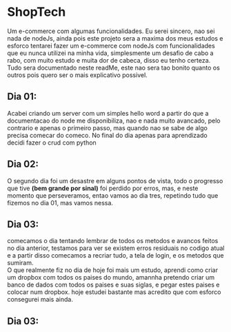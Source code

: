 # ShopTech
 Um e-commerce com algumas funcionalidades.
 Eu serei sincero, nao sei nada de nodeJs, ainda
 pois este projeto sera a maxima dos meus estudos e esforco
 tentarei fazer um e-commerce com nodeJs com funcionalidades que eu nunca utilizei na minha vida, 
 simplesmente um desafio de cabo a rabo, com muito estudo e muita dor de cabeca, disso eu tenho certeza.
Tudo sera documentado neste readMe, este nao sera tao bonito quanto os outros pois quero ser o mais explicativo possivel.

<h2>Dia 01:</h2>
    Acabei criando um server com um simples hello word a partir do que a documentacao do node me
disponibiliza, nao e nada muito avancado, pelo contrario e apenas o primeiro passo, mas quando nao se sabe de algo precisa comecar do comeco.
No final do dia apenas para aprendizado decidi fazer o crud com python
<h2>Dia 02:</h2>
    O segundo dia foi um desastre em alguns pontos de vista, todo o progresso que tive <strong>(bem
    grande por sinal)</strong> foi perdido por erros, mas, e neste momento que perseveramos, entao vamos ao dia tres, repetindo tudo que fizemos no dia 01, mas vamos nessa.

<h2>Dia 03:</h2>
    comecamos o dia tentando lembrar de todos os metodos e avancos feitos no dia anterior, testamos para ver se existem erros residuais no codigo atual e a partir disso comecamos a recriar tudo, a tela de login, e os metodos que sumiram.<br>
    O que realmente fiz no dia de hoje foi mais um estudo, aprendi como criar um dropbox com todos os paises do mundo, amannha pretendo criar um banco de dados com todos os paises e suas siglas, e pegar estes paises e colocar num dropbox. hoje estudei bastante mas acredito que com esforco consegurei mais ainda.
    
<h2>Dia 03:</h2>


